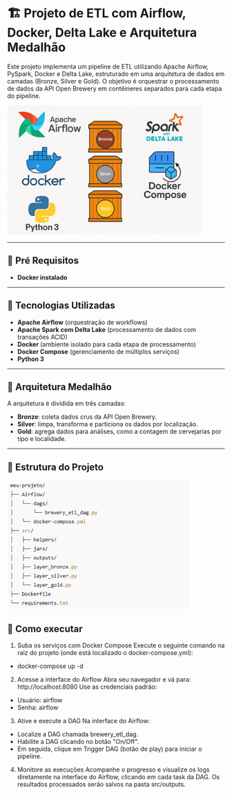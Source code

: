 # 🏗️ Projeto de ETL com Airflow, Docker, Delta Lake e Arquitetura Medalhão

Este projeto implementa um pipeline de ETL utilizando Apache Airflow, PySpark, Docker e Delta Lake, estruturado em uma arquitetura de dados em camadas (Bronze, Silver e Gold). O objetivo é orquestrar o processamento de dados da API Open Brewery em contêineres separados para cada etapa do pipeline.

<img src="/imgs_png/arquitetura_projeto.png" alt="python" height="300" /> 

---

## 🔧 Pré Requisitos

- **Docker instalado** 

---

## 🔧 Tecnologias Utilizadas

- **Apache Airflow** (orquestração de workflows)
- **Apache Spark com Delta Lake** (processamento de dados com transações ACID)
- **Docker** (ambiente isolado para cada etapa de processamento)
- **Docker Compose** (gerenciamento de múltiplos serviços)
- **Python 3**

---

## 🧱 Arquitetura Medalhão

A arquitetura é dividida em três camadas:

- **Bronze**: coleta dados crus da API Open Brewery.
- **Silver**: limpa, transforma e particiona os dados por localização.
- **Gold**: agrega dados para análises, como a contagem de cervejarias por tipo e localidade.

---

## 📁 Estrutura do Projeto

<img src="/imgs_png/estrutura_projeto.png" alt="python" height="300" /> 

## 📁 Como executar

1. Suba os serviços com Docker Compose
Execute o seguinte comando na raiz do projeto (onde está localizado o docker-compose.yml):

- docker-compose up -d

2. Acesse a interface do Airflow
Abra seu navegador e vá para: http://localhost:8080
Use as credenciais padrão:

- Usuário: airflow
- Senha: airflow

3. Ative e execute a DAG
Na interface do Airflow:

- Localize a DAG chamada brewery_etl_dag.
- Habilite a DAG clicando no botão "On/Off".
- Em seguida, clique em Trigger DAG (botão de play) para iniciar o pipeline.

4. Monitore as execuções
Acompanhe o progresso e visualize os logs diretamente na interface do Airflow, clicando em cada task da DAG.
Os resultados processados serão salvos na pasta src/outputs.
